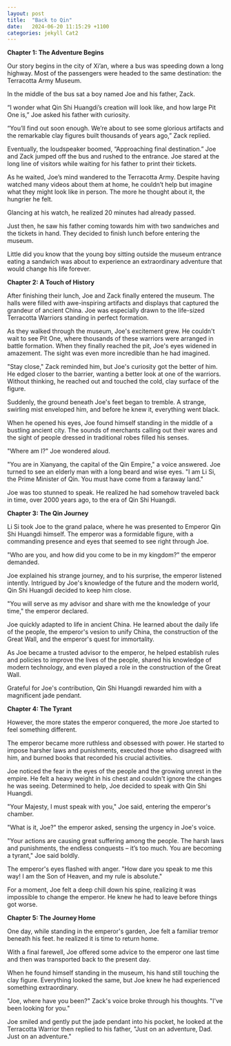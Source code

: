 ```yaml
---
layout: post
title:  "Back to Qin"
date:   2024-06-20 11:15:29 +1100
categories: jekyll Cat2
---
```


<b>Chapter 1: The Adventure Begins</b>

Our story begins in the city of Xi’an, where a bus was speeding down a long highway. Most of the passengers were headed to the same destination: the Terracotta Army Museum.

In the middle of the bus sat a boy named Joe and his father, Zack.

“I wonder what Qin Shi Huangdi’s creation will look like, and how large Pit One is,” Joe asked his father with curiosity.

“You’ll find out soon enough. We’re about to see some glorious artifacts and the remarkable clay figures built thousands of years ago,” Zack replied.

Eventually, the loudspeaker boomed, “Approaching final destination.” Joe and Zack jumped off the bus and rushed to the entrance. Joe stared at the long line of visitors while waiting for his father to print their tickets.

As he waited, Joe’s mind wandered to the Terracotta Army. Despite having watched many videos about them at home, he couldn’t help but imagine what they might look like in person. The more he thought about it, the hungrier he felt.

Glancing at his watch, he realized 20 minutes had already passed.

Just then, he saw his father coming towards him with two sandwiches and the tickets in hand. They decided to finish lunch before entering the museum.

Little did you know that the young boy sitting outside the museum entrance eating a sandwich was about to experience an extraordinary adventure that would change his life forever.

<b>Chapter 2: A Touch of History</b>

After finishing their lunch, Joe and Zack finally entered the museum. The halls were filled with awe-inspiring artifacts and displays that captured the grandeur of ancient China. Joe was especially drawn to the life-sized Terracotta Warriors standing in perfect formation.

As they walked through the museum, Joe's excitement grew. He couldn't wait to see Pit One, where thousands of these warriors were arranged in battle formation. When they finally reached the pit, Joe's eyes widened in amazement. The sight was even more incredible than he had imagined.

"Stay close," Zack reminded him, but Joe's curiosity got the better of him. He edged closer to the barrier, wanting a better look at one of the warriors. Without thinking, he reached out and touched the cold, clay surface of the figure.

Suddenly, the ground beneath Joe's feet began to tremble. A strange, swirling mist enveloped him, and before he knew it, everything went black. 

When he opened his eyes, Joe found himself standing in the middle of a bustling ancient city. The sounds of merchants calling out their wares and the sight of people dressed in traditional robes filled his senses.

"Where am I?" Joe wondered aloud.

"You are in Xianyang, the capital of the Qin Empire," a voice answered. Joe turned to see an elderly man with a long beard and wise eyes. "I am Li Si, the Prime Minister of Qin. You must have come from a faraway land."

Joe was too stunned to speak. He realized he had somehow traveled back in time, over 2000 years ago, to the era of Qin Shi Huangdi.

<b>Chapter 3: The Qin Journey</b>

Li Si took Joe to the grand palace, where he was presented to Emperor Qin Shi Huangdi himself. The emperor was a formidable figure, with a commanding presence and eyes that seemed to see right through Joe.

"Who are you, and how did you come to be in my kingdom?" the emperor demanded.

Joe explained his strange journey, and to his surprise, the emperor listened intently. Intrigued by Joe's knowledge of the future and the modern world, Qin Shi Huangdi decided to keep him close.

"You will serve as my advisor and share with me the knowledge of your time," the emperor declared.

Joe quickly adapted to life in ancient China. He learned about the daily life of the people, the emperor's vesion to unify China, the construction of the Great Wall, and the emperor's quest for immortality.

As Joe became a trusted advisor to the emperor, he helped establish rules and policies to improve the lives of the people, shared his knowledge of modern technology, and even played a role in the construction of the Great Wall.

Grateful for Joe's contribution, Qin Shi Huangdi rewarded him with a magnificent jade pendant.

<b>Chapter 4: The Tyrant</b>

However, the more states the emperor conquered, the more Joe started to feel something different. 

The emperor became more ruthless and obsessed with power. He started to impose harsher laws and punishments, executed those who disagreed with him, and burned books that recorded his crucial activities.

Joe noticed the fear in the eyes of the people and the growing unrest in the empire. He felt a heavy weight in his chest and couldn't ignore the changes he was seeing. Determined to help, Joe decided to speak with Qin Shi Huangdi.

"Your Majesty, I must speak with you," Joe said, entering the emperor's chamber.

"What is it, Joe?" the emperor asked, sensing the urgency in Joe's voice.

"Your actions are causing great suffering among the people. The harsh laws and punishments, the endless conquests – it’s too much. You are becoming a tyrant," Joe said boldly.

The emperor's eyes flashed with anger. "How dare you speak to me this way! I am the Son of Heaven, and my rule is absolute."

For a moment, Joe felt a deep chill down his spine, realizing it was impossible to change the emperor. He knew he had to leave before things got worse.

<b>Chapter 5: The Journey Home</b>

One day, while standing in the emperor's garden, Joe felt a familiar tremor beneath his feet. he realized it is time to return home. 

With a final farewell, Joe offered some advice to the emperor one last time and then was transported back to the present day. 

When he found himself standing in the museum, his hand still touching the clay figure. Everything looked the same, but Joe knew he had experienced something extraordinary.

"Joe, where have you been?" Zack's voice broke through his thoughts. "I've been looking for you."

Joe smiled and gently put the jade pendant into his pocket, he looked at the Terracotta Warrior then replied to his father, "Just on an adventure, Dad. Just on an adventure."




